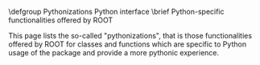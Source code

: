 \defgroup Pythonizations Python interface
\brief Python-specific functionalities offered by ROOT

This page lists the so-called "pythonizations", that is those functionalities offered by ROOT for classes and functions which are specific to Python usage of the package and provide a more pythonic experience.